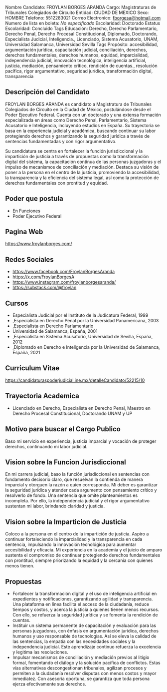 Nombre Candidato: FROYLAN BORGES ARANDA
Cargo: Magistraturas de Tribunales Colegiados de Circuito
Entidad: CIUDAD DE MEXICO
Sexo: HOMBRE
Telefono: 5512283021
Correo Electronico: fborgesa@hotmail.com
Numero de lista en boleta: *No especificado*
Escolaridad: Doctorado
Estatus Escolaridad: Concluido
Tags Educación: Derecho, Derecho Parlamentario, Derecho Penal, Derecho Procesal Constitucional, Diplomado, Doctorando, Especialista Judicial, Inteligencia., Licenciado, Sistema Acusatorio, UNAM, Universidad Salamanca, Universidad Sevilla
Tags Propósito: accesibilidad, argumentación jurídica, capacitación judicial, conciliación, derechos, derechos fundamentales, derechos humanos, equidad, imparcialidad, independencia judicial, innovación tecnológica, inteligencia artificial, justicia, mediación, pensamiento crítico, rendición de cuentas., resolución pacífica, rigor argumentativo, seguridad jurídica, transformación digital, transparencia


## Descripción del Candidato 

FROYLAN BORGES ARANDA es candidato a Magistratura de Tribunales Colegiados de Circuito en la Ciudad de México, postulándose desde el Poder Ejecutivo Federal. Cuenta con un doctorado y una extensa formación especializada en áreas como Derecho Penal, Parlamentario, Sistema Acusatorio e Inteligencia, incluyendo estudios en España. Su trayectoria se basa en la experiencia judicial y académica, buscando continuar su labor protegiendo derechos y garantizando la seguridad jurídica a través de sentencias fundamentadas y con rigor argumentativo.

Su candidatura se centra en fortalecer la función jurisdiccional y la impartición de justicia a través de propuestas como la transformación digital del sistema, la capacitación continua de las personas juzgadoras y el impulso de mecanismos de conciliación y mediación. Destaca su visión de poner a la persona en el centro de la justicia, promoviendo la accesibilidad, la transparencia y la eficiencia del sistema legal, así como la protección de derechos fundamentales con prontitud y equidad.


## Poder que postula

- En Funciones
- Poder Ejecutivo Federal


## Pagina Web

https://www.froylanborges.com/


## Redes Sociales

- https://www.facebook.com/FroylanBorgesAranda
- https://x.com/FroylanBorgesA
- https://www.instagram.com/froylanborgesaranda/
- https://substack.com/@froylan


## Cursos

- Especialista Judicial por el Instituto de la Judicatura Federal, 1999
- ,Especialista en Derecho Penal por la Universidad Panamericana, 2003
- ,Especialista en Derecho Parlamentario
- Universidad de Salamanca, España, 2001
- ,Especialista en Sistema Acusatorio, Universidad de Sevilla, España, 2012
- ,Diplomado en Derecho e Inteligencia por la Universidad de Salamanca, España, 2021


## Curriculum Vitae

https://candidaturaspoderjudicial.ine.mx/detalleCandidato/52215/10


## Trayectoria Academica

- Licenciado en Derecho, Especialista en Derecho Penal, Maestro en Derecho Procesal Constitucional, Doctorando UNAM y UP


## Motivo para buscar el Cargo Publico

Baso mi servicio en experiencia, justicia imparcial y vocación de proteger derechos, continuando mi labor judicial.


## Vision sobre la Funcion Jurisdiccional

En mi carrera judicial, baso la función jurisdiccional en sentencias con fundamento decisorio claro, que resuelvan la contienda de manera imparcial y otorguen la razón a quien corresponda. Mi deber es garantizar la seguridad jurídica y atender cada argumento con pensamiento crítico y resolverlo de fondo. Una sentencia que omite planteamientos es incompleta. Por ello, la independencia judicial y el rigor argumentativo sustentan mi labor, brindando claridad y justicia.


## Vision sobre la Imparticion de Justicia

Coloco a la persona en el centro de la impartición de justicia. Aspiro a continuar fortaleciendo la imparcialidad y la transparencia en cada sentencia, impulsando la innovación tecnológica para aumentar accesibilidad y eficacia. Mi experiencia en la academia y el juicio de amparo sustenta el compromiso de continuar protegiendo derechos fundamentales con prontitud, siempre priorizando la equidad y la cercanía con quienes menos tienen.


## Propuestas

- Fortalecer la transformación digital y el uso de inteligencia artificial en expedientes y notificaciones, garantizando agilidad y transparencia. Una plataforma en línea facilita el acceso de la ciudadanía, reduce tiempos y costos, y acerca la justicia a quienes tienen menos recursos. Con ello, se refuerza la seguridad jurídica y se fomenta la rendición de cuentas.
- Instituir un sistema permanente de capacitación y evaluación para las personas juzgadoras, con énfasis en argumentación jurídica, derechos humanos y uso responsable de tecnologías. Así se eleva la calidad de las sentencias, la empatía con las necesidades sociales y la independencia judicial. Este aprendizaje continuo refuerza la excelencia y legitima las resoluciones.
- Impulsar mecanismos de conciliación y mediación previos al litigio formal, fomentando el diálogo y la solución pacífica de conflictos. Estas vías alternativas descongestionan tribunales, agilizan procesos y permiten a la ciudadanía resolver disputas con menos costos y mayor inmediatez. Con asesoría oportuna, se garantiza que toda persona ejerza efectivamente sus derechos.

